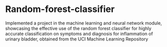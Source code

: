 # Random-forest-classifier
Implemented a project in the machine learning and neural network module, showcasing the effective use of the random forest classifier for highly accurate classification on symptoms and diagnosis for inflammation of urinary bladder, obtained from the UCI Machine Learning Repository 
